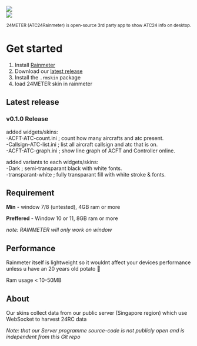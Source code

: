 <img src="https://cdn.discordapp.com/attachments/1370369618341789779/1407729581078876331/Untitled20_20250820221434.png?ex=68a729d6&is=68a5d856&hm=de2b1f59ffd767e39b15f6ebef9c2f19eaf61b8de9ede887d734e3a67f4d6e8e&"  /> <br>
<img src="https://cdn.discordapp.com/attachments/1370369618341789779/1408370829179355187/image.png?ex=68a97f0b&is=68a82d8b&hm=632ef1276e608415b1dbf644368ecc131987a82354dce487d4da9478ad7507f5&"  />

<div align="center"> <sub>
24METER (ATC24Rainmeter) is open-source 3rd party app to show ATC24 info on desktop.
</sub> </div>

# Get started

1. Install [Rainmeter](https://www.rainmeter.net/)
2. Download our [latest release](https://github.com/JAM-clocking/ATC24Rainmeter/releases)
3. Install the `.rmskin` package
4. load 24METER skin in rainmeter

## Latest release <br>
<h3>v0.1.0 Release </h3>

added widgets/skins:<br>
-ACFT-ATC-count.ini ; count how many aircrafts and atc present.<br>
-Callsign-ATC-list.ini ; list all aircraft callsign and atc that is on.<br>
-ACFT-ATC-graph.ini ; show line graph of ACFT and Controller online.

added variants to each widgets/skins:<br>
-Dark ; semi-transparant black with white fonts. <br>
-transparant-white ; fully transparant fill with white stroke & fonts.

## Requirement

**Min** - window 7/8 (untested), 4GB ram or more

**Preffered** - Window 10 or 11, 8GB ram or more

_note: RAINMETER will only work on window_

## Performance

Rainmeter itself is lightweight so it wouldnt affect your devices performance unless u have an 20 years old potato 🥔 

Ram usage < 10-50MB

## About

Our skins collect data from our public server (Singapore region) which use WebSocket to harvest 24RC data

_Note: that our Server programme source-code is not publicly open and is independent from this Git repo_

